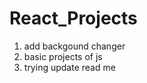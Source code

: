 # React_Projects

1. add backgound changer
2. basic projects of js
3. trying update read me

<!-- One Cardproject added -->